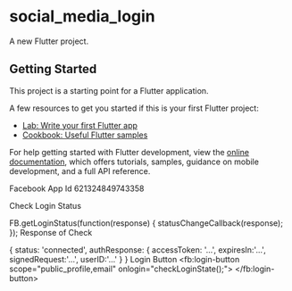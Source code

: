 # social_media_login

A new Flutter project.

## Getting Started

This project is a starting point for a Flutter application.

A few resources to get you started if this is your first Flutter project:

- [Lab: Write your first Flutter app](https://docs.flutter.dev/get-started/codelab)
- [Cookbook: Useful Flutter samples](https://docs.flutter.dev/cookbook)

For help getting started with Flutter development, view the
[online documentation](https://docs.flutter.dev/), which offers tutorials,
samples, guidance on mobile development, and a full API reference.

Facebook
App Id 621324849743358


Check Login Status

FB.getLoginStatus(function(response) {
    statusChangeCallback(response);
});
Response of Check

{
    status: 'connected',
    authResponse: {
        accessToken: '...',
        expiresIn:'...',
        signedRequest:'...',
        userID:'...'
    }
}
Login Button
<fb:login-button 
  scope="public_profile,email"
  onlogin="checkLoginState();">
</fb:login-button>